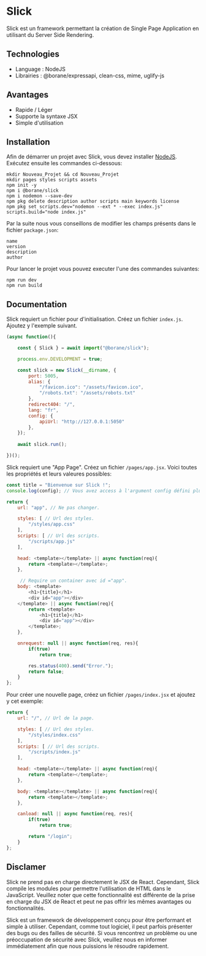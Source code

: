 # Slick

Slick est un framework permettant la création de Single Page Application en utilisant du Server Side Rendering.

## Technologies

- Language : NodeJS
- Librairies : @borane/expressapi, clean-css, mime, uglify-js

## Avantages

- Rapide / Léger
- Supporte la syntaxe JSX
- Simple d'utilisation

## Installation

Afin de démarrer un projet avec Slick, vous devez installer [NodeJS](https://nodejs.org/).
Exécutez ensuite les commandes ci-dessous:
```
mkdir Nouveau_Projet && cd Nouveau_Projet
mkdir pages styles scripts assets
npm init -y
npm i @borane/slick
npm i nodemon --save-dev
npm pkg delete description author scripts main keywords license
npm pkg set scripts.dev="nodemon --ext * --exec index.js" scripts.build="node index.js"
```

Par la suite nous vous conseillons de modifier les champs présents dans le fichier `package.json`:
```
name
version
description
author
```

Pour lancer le projet vous pouvez executer l'une des commandes suivantes:
```
npm run dev
npm run build
```

## Documentation

Slick requiert un fichier pour d'initialisation. Créez un fichier `index.js`. Ajoutez y l'exemple suivant.
```js
(async function(){

    const { Slick } = await import("@borane/slick");

    process.env.DEVELOPMENT = true;

    const slick = new Slick(__dirname, {
        port: 5005,
        alias: {
            "/favicon.ico": "/assets/favicon.ico",
            "/robots.txt": "/assets/robots.txt"
        },
        redirect404: "/",
        lang: "fr",
        config: {
            apiUrl: "http://127.0.0.1:5050"
        },
    });
    
    await slick.run();

})();
```

Slick requiert une "App Page". Créez un fichier `/pages/app.jsx`.
Voici toutes les propriétés et leurs valeures possibles:
```js
const title = "Bienvenue sur Slick !";
console.log(config); // Vous avez access à l'argument config défini plus haut.

return {
    url: "app", // Ne pas changer.

    styles: [ // Url des styles.
        "/styles/app.css"
    ],
    scripts: [ // Url des scripts.
        "/scripts/app.js"
    ],

    head: <template></template> || async function(req){
        return <template></template>;
    },

     // Require un container avec id ="app".
    body: <template>
        <h1>{title}</h1>
        <div id="app"></div>
    </template> || async function(req){
        return <template>
            <h1>{title}</h1>
            <div id="app"></div>
        </template>;
    },

    onrequest: null || async function(req, res){
        if(true)
            return true;

        res.status(400).send("Error.");
        return false;
    }
};
```

Pour créer une nouvelle page, créez un fichier `/pages/index.jsx` et ajoutez y cet exemple:

```js
return {
    url: "/", // Url de la page.

    styles: [ // Url des styles.
        "/styles/index.css"
    ],
    scripts: [ // Url des scripts.
        "/scripts/index.js"
    ],

    head: <template></template> || async function(req){
        return <template></template>;
    },

    body: <template></template> || async function(req){
        return <template></template>;
    },

    canload: null || async function(req, res){
        if(true)
            return true;

        return "/login";
    }
};
```

## Disclamer

Slick ne prend pas en charge directement le JSX de React. Cependant, Slick compile les modules pour permettre l'utilisation de HTML dans le JavaScript. Veuillez noter que cette fonctionnalité est différente de la prise en charge du JSX de React et peut ne pas offrir les mêmes avantages ou fonctionnalités.

Slick est un framework de développement conçu pour être performant et simple à utiliser. Cependant, comme tout logiciel, il peut parfois présenter des bugs ou des failles de sécurité. Si vous rencontrez un problème ou une préoccupation de sécurité avec Slick, veuillez nous en informer immédiatement afin que nous puissions le résoudre rapidement.
